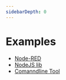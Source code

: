 ```yaml
---
sidebarDepth: 0
---
```


# Examples

- [Node-RED](./nodered.md)
- [NodeJS lib](./examples_lib.md) 
- [Comanndline Tool](./examples_cli.md) 
